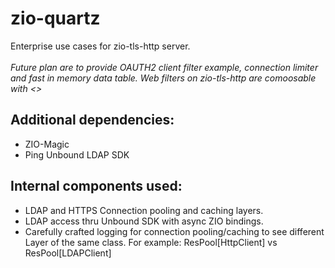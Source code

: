 # zio-quartz

Enterprise use cases for zio-tls-http server.<br><br>
<i>
Future plan are to provide OAUTH2 client filter example, connection limiter and fast in memory data table. 
Web filters on zio-tls-http are comoosable with <>
</i>  

## Additional dependencies:

* ZIO-Magic
* Ping Unbound LDAP SDK

## Internal components used: 

* LDAP and HTTPS Connection pooling and caching layers. 
* LDAP access thru Unbound SDK with async ZIO bindings.
* Carefully crafted logging for connection pooling/caching to see different Layer of the same class.  For example: ResPool[HttpClient] vs ResPool[LDAPClient]
